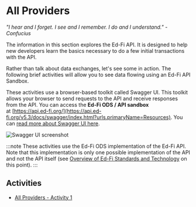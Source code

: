 # All Providers

_"I hear and I forget. I see and I remember. I do and I understand."_ _\-Confucius_

The information in this section explores the Ed-Fi API. It is designed to help new developers learn the basics necessary to do a few initial transactions with the API.

Rather than talk about data exchanges, let's see some in action. The following brief activities will allow you to see data flowing using an Ed-Fi API Sandbox.

These activities use a browser-based toolkit called Swagger UI. This toolkit allows your browser to send requests to the API and receive responses from the API. You can access the **Ed-Fi ODS / API sandbox** at [https://api.ed-fi.org/](https://api.ed-fi.org/v5.3/docs/swagger/index.html?urls.primaryName=Resources). You can [read more about Swagger UI here](https://swagger.io/tools/swagger-ui/).

![Swagger UI screenshot](https://edfi.atlassian.net/wiki/download/thumbnails/22907799/swagger.png?version=1&modificationDate=1660667877137&cacheVersion=1&api=v2&width=750&height=433)

:::note
These activities use the Ed-Fi ODS implementation of the Ed-Fi API. Note that this implementation is only one possible implementation of the API and not the API itself (see [Overview of Ed-Fi Standards and Technology](../../../technology-providers-project-planning/overview-of-ed-fi-standards-and-technology.md) on this point).
:::

## Activities

* [All Providers - Activity 1](./all-providers-activity-1.md)
